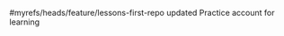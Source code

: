 #myrefs/heads/feature/lessons-first-repo updated
Practice account for learning 







































